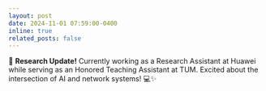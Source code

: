 ```yaml
---
layout: post
date: 2024-11-01 07:59:00-0400
inline: true
related_posts: false
---
```


🔬 **Research Update!** Currently working as a Research Assistant at Huawei while serving as an Honored Teaching Assistant at TUM. Excited about the intersection of AI and network systems! 💻✨
